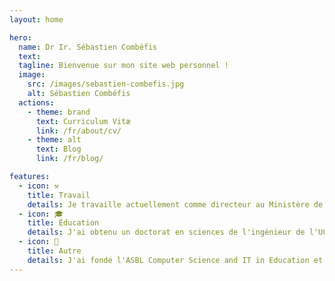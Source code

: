 ```yaml
---
layout: home

hero:
  name: Dr Ir. Sébastien Combéfis
  text: 
  tagline: Bienvenue sur mon site web personnel !
  image:
    src: /images/sebastien-combefis.jpg
    alt: Sébastien Combéfis
  actions:
    - theme: brand
      text: Curriculum Vitæ
      link: /fr/about/cv/
    - theme: alt
      text: Blog
      link: /fr/blog/

features:
  - icon: ⚒
    title: Travail
    details: Je travaille actuellement comme directeur au Ministère de la Fédération Wallonie-Bruxelles (MFWB). Je suis également chargé de cours dans différents établissements d'enseignement supérieur.
  - icon: 🎓
    title: Éducation
    details: J'ai obtenu un doctorat en sciences de l'ingénieur de l'UCLouvain et j'y ai aussi obtenu un master ingénieur civil en informatique et un master complémentaire en pédagogie universitaire et de l'enseignement supérieur.
  - icon: 👐
    title: Autre
    details: J'ai fondé l'ASBL Computer Science and IT in Education et y travaille comme bénévole. Je suis également un associé d'EDITx, une entreprise qui propose des challenges IT.
---
```


<style>
div.image img {
  border-radius: 10px;
  margin-top: 40px;
}
@media only screen and (max-width: 650px) {
  div.image img {
    margin-top: 0px;
  }
}
h1.name {
  font-size: 43px!important;
}
</style>
